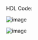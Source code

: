 HDL Code:

![image](https://github.com/user-attachments/assets/b6dbf232-73fd-4c18-929f-4a08d08ed279)

![image](https://github.com/user-attachments/assets/d93e433a-7b1e-499d-90c3-1551e58ae5fd)


